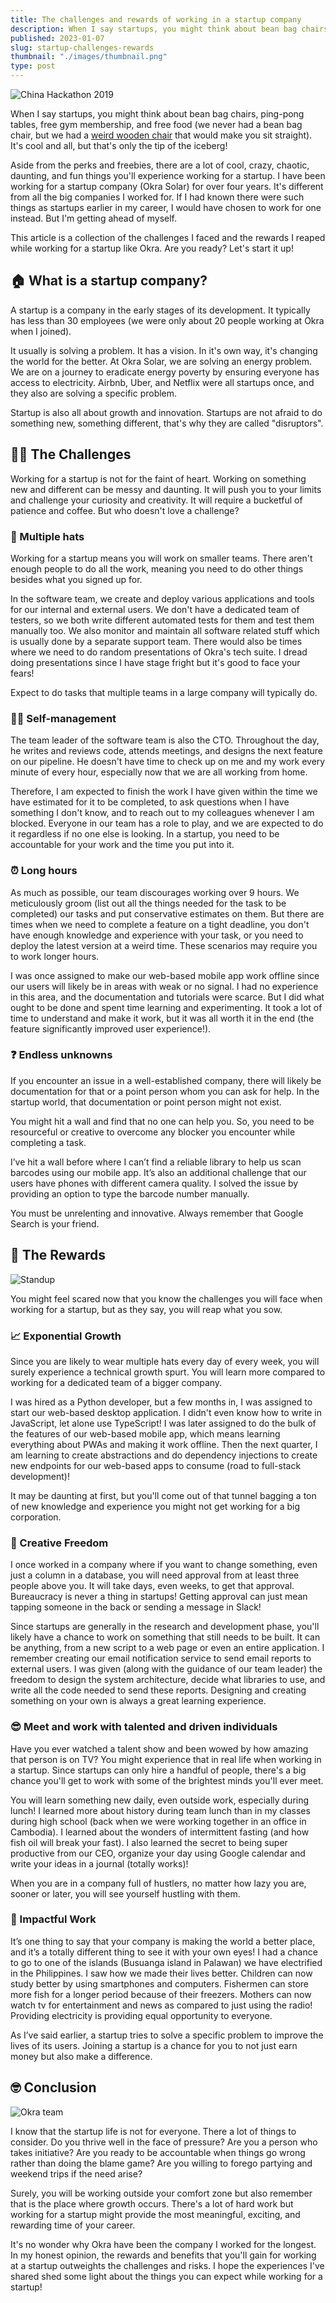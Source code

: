 ```yaml
---
title: The challenges and rewards of working in a startup company
description: When I say startups, you might think about bean bag chairs, pingpong tables, free gym membership, and free food. It's really cool and all but that's only the tip of the iceberg.
published: 2023-01-07
slug: startup-challenges-rewards
thumbnail: "./images/thumbnail.png"
type: post
---
```


![China Hackathon 2019](images/china-hackathon-meeting.jpg)

When I say startups, you might think about bean bag chairs, ping-pong tables, free gym membership, and free food (we never had a bean bag chair, but we had a [weird wooden chair](https://shopee.ph/Original-Ergonomic-Kneeling-Chair-Stool-Home-Office-Furniture-Ergonomic-Rocking-Wooden-Kneeling-Comp-i.415451519.4385432563) that would make you sit straight). It's cool and all, but that's only the tip of the iceberg! 

Aside from the perks and freebies, there are a lot of cool, crazy, chaotic, daunting, and fun things you'll experience working for a startup. I have been working for a startup company (Okra Solar) for over four years. It's different from all the big companies I worked for. If I had known there were such things as startups earlier in my career, I would have chosen to work for one instead. But I'm getting ahead of myself.

This article is a collection of the challenges I faced and the rewards I reaped while working for a startup like Okra. Are you ready? Let's start it up!

## 🏠 What is a startup company?

A startup is a company in the early stages of its development. It typically has less than 30 employees (we were only about 20 people working at Okra when I joined).

It usually is solving a problem. It has a vision. In it's own way, it's changing the world for the better. At Okra Solar, we are solving an energy problem. We are on a journey to eradicate energy poverty by ensuring everyone has access to electricity. Airbnb, Uber, and Netflix were all startups once, and they also are solving a specific problem.

Startup is also all about growth and innovation. Startups are not afraid to do something new, something different, that's why they are called "disruptors".

## 🏋️‍♂️ The Challenges

Working for a startup is not for the faint of heart. Working on something new and different can be messy and daunting. It will push you to your limits and challenge your curiosity and creativity. It will require a bucketful of patience and coffee. But who doesn't love a challenge?

### 🤠 Multiple hats

Working for a startup means you will work on smaller teams. There aren't enough people to do all the work, meaning you need to do other things besides what you signed up for.

In the software team, we create and deploy various applications and tools for our internal and external users. We don't have a dedicated team of testers, so we both write different automated tests for them and test them manually too. We also monitor and maintain all software related stuff which is usually done by a separate support team. There would also be times where we need to do random presentations of Okra's tech suite. I dread doing presentations since I have stage fright but it's good to face your fears!

Expect to do tasks that multiple teams in a large company will typically do.

### 🤹🏼 Self-management

The team leader of the software team is also the CTO. Throughout the day, he writes and reviews code, attends meetings, and designs the next feature on our pipeline. He doesn't have time to check up on me and my work every minute of every hour, especially now that we are all working from home. 

Therefore, I am expected to finish the work I have given within the time we have estimated for it to be completed, to ask questions when I have something I don't know, and to reach out to my colleagues whenever I am blocked. Everyone in our team has a role to play, and we are expected to do it regardless if no one else is looking. In a startup, you need to be accountable for your work and the time you put into it.

### ⏰ Long hours

As much as possible, our team discourages working over 9 hours. We meticulously groom (list out all the things needed for the task to be completed) our tasks and put conservative estimates on them. But there are times when we need to complete a feature on a tight deadline, you don't have enough knowledge and experience with your task, or you need to deploy the latest version at a weird time. These scenarios may require you to work longer hours.

I was once assigned to make our web-based mobile app work offline since our users will likely be in areas with weak or no signal. I had no experience in this area, and the documentation and tutorials were scarce. But I did what ought to be done and spent time learning and experimenting. It took a lot of time to understand and make it work, but it was all worth it in the end (the feature significantly improved user experience!).

### ❓ Endless unknowns

If you encounter an issue in a well-established company, there will likely be documentation for that or a point person whom you can ask for help. In the startup world, that documentation or point person might not exist.

You might hit a wall and find that no one can help you. So, you need to be resourceful or creative to overcome any blocker you encounter while completing a task.

I’ve hit a wall before where I can’t find a reliable library to help us scan barcodes using our mobile app. It’s also an additional challenge that our users have phones with different camera quality. I solved the issue by providing an option to type the barcode number manually.

You must be unrelenting and innovative. Always remember that Google Search is your friend.

## 🥇 The Rewards

![Standup](images/damo-matt-meetup.jpg)

You might feel scared now that you know the challenges you will face when working for a startup, but as they say, you will reap what you sow. 

### 📈 Exponential Growth

Since you are likely to wear multiple hats every day of every week, you will surely experience a technical growth spurt. You will learn more compared to working for a dedicated team of a bigger company.

I was hired as a Python developer, but a few months in, I was assigned to start our web-based desktop application. I didn't even know how to write in JavaScript, let alone use TypeScript! I was later assigned to do the bulk of the features of our web-based mobile app, which means learning everything about PWAs and making it work offline. Then the next quarter, I am learning to create abstractions and do dependency injections to create new endpoints for our web-based apps to consume (road to full-stack development)!

It may be daunting at first, but you'll come out of that tunnel bagging a ton of new knowledge and experience you might not get working for a big corporation.


### 🎨 Creative Freedom

I once worked in a company where if you want to change something, even just a column in a database, you will need approval from at least three people above you. It will take days, even weeks, to get that approval. Bureaucracy is never a thing in startups! Getting approval can just mean tapping someone in the back or sending a message in Slack!

Since startups are generally in the research and development phase, you'll likely have a chance to work on something that still needs to be built. It can be anything, from a new script to a web page or even an entire application. I remember creating our email notification service to send email reports to external users. I was given (along with the guidance of our team leader) the freedom to design the system architecture, decide what libraries to use, and write all the code needed to send these reports. Designing and creating something on your own is always a great learning experience.

### 😎 Meet and work with talented and driven individuals

Have you ever watched a talent show and been wowed by how amazing that person is on TV? You might experience that in real life when working in a startup. Since startups can only hire a handful of people, there's a big chance you'll get to work with some of the brightest minds you'll ever meet. 

You will learn something new daily, even outside work, especially during lunch! I learned more about history during team lunch than in my classes during high school (back when we were working together in an office in Cambodia). I learned about the wonders of intermittent fasting (and how fish oil will break your fast). I also learned the secret to being super productive from our CEO, organize your day using Google calendar and write your ideas in a journal (totally works)!

When you are in a company full of hustlers, no matter how lazy you are, sooner or later, you will see yourself hustling with them.

### 🚀 Impactful Work

It’s one thing to say that your company is making the world a better place, and it’s a totally different thing to see it with your own eyes! I had a chance to go to one of the islands (Busuanga island in Palawan) we have electrified in the Philippines. I saw how we made their lives better. Children can now study better by using smartphones and computers. Fishermen can store more fish for a longer period because of their freezers. Mothers can now watch tv for entertainment and news as compared to just using the radio! Providing electricity is providing equal opportunity to everyone.

As I’ve said earlier, a startup tries to solve a specific problem to improve the lives of its users. Joining a startup is a chance for you to not just earn money but also make a difference.

## 🤓 Conclusion

![Okra team](images/okra-team.jpg)

I know that the startup life is not for everyone. There a lot of things to consider. Do you thrive well in the face of pressure? Are you a person who takes initiative? Are you ready to be accountable when things go wrong rather than doing the blame game? Are you willing to forego partying and weekend trips if the need arise?

Surely, you will be working outside your comfort zone but also remember that is the place where growth occurs. There's a lot of hard work but working for a startup might provide the most meaningful, exciting, and rewarding time of your career. 

It's no wonder why Okra have been the company I worked for the longest. In my honest opinion, the rewards and benefits that you'll gain for working at a startup outweights the challenges and risks. I hope the experiences I've shared shed some light about the things you can expect while working for a startup! 
